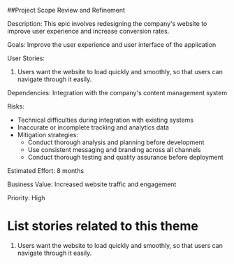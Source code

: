 ##Project Scope Review and Refinement

Description: This epic involves redesigning the company's website to improve user experience and increase conversion rates.

Goals: Improve the user experience and user interface of the application

User Stories: 

1. Users want the website to load quickly and smoothly, so that users can navigate through it easily.

Dependencies: Integration with the company's content management system

Risks: 
- Technical difficulties during integration with existing systems
- Inaccurate or incomplete tracking and analytics data
- Mitigation strategies:
  - Conduct thorough analysis and planning before development 
  - Use consistent messaging and branding across all channels 
  - Conduct thorough testing and quality assurance before deployment

Estimated Effort: 8 months

Business Value: Increased website traffic and engagement

Priority: High

# List stories related to this theme

1. Users want the website to load quickly and smoothly, so that users can navigate through it easily.
